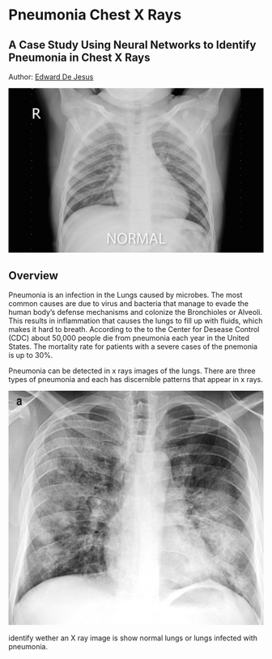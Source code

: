 # Pneumonia Chest X Rays
## A Case Study Using Neural Networks to Identify Pneumonia in Chest X Rays
Author: [Edward De Jesus](https://github.com/edejesus196)

<p><img src="./images/normal-pneumonia-animation.gif" alt="Header"></p>

## Overview
Pneumonia is an infection in the Lungs caused by microbes. The most common causes are due to virus and bacteria that manage to evade the human body’s defense mechanisms and colonize the Bronchioles or Alveoli. This results in inflammation that causes the lungs to fill up with fluids, which makes it hard to breath. According to the to the Center for Desease Control (CDC) about 50,000 people die from pneumonia each year in the United States. The mortality rate for patients with a severe cases of the pnemonia is up to 30%.

Pneumonia can be detected in x rays images of the lungs. There are three types of pneumonia and each has discernible patterns that appear in x rays.

<p><img src="./images/X-ray_of_bronchopneumonia.png"></p>



identify wether an X ray image is show normal lungs or lungs infected with pneumonia.